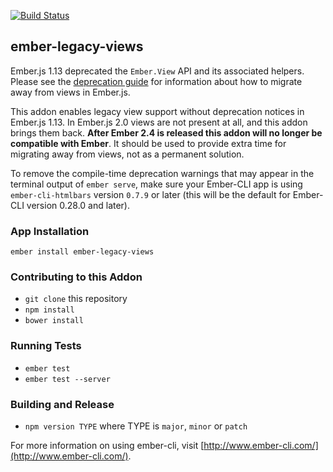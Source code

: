 [![Build Status](https://travis-ci.org/emberjs/ember-legacy-views.svg)](https://travis-ci.org/emberjs/ember-legacy-views)

## ember-legacy-views

Ember.js 1.13 deprecated the `Ember.View` API and its associated helpers.
Please see the [deprecation guide](http://emberjs.com/deprecations/v1.x/#toc_ember-view)
for information about how to migrate away from views in Ember.js.

This addon enables legacy view support without deprecation notices in Ember.js 1.13.
In Ember.js 2.0 views are not present at all, and this addon brings them back.
**After Ember 2.4 is released this addon will no longer be compatible with
Ember**. It should be used to provide extra time for migrating away from views,
not as a permanent solution.

To remove the compile-time deprecation warnings that may appear in the terminal
output of `ember serve`, make sure your Ember-CLI app is using `ember-cli-htmlbars`
version `0.7.9` or later (this will be the default for Ember-CLI version 0.28.0 and later).

### App Installation

```
ember install ember-legacy-views
```

### Contributing to this Addon

* `git clone` this repository
* `npm install`
* `bower install`

### Running Tests

* `ember test`
* `ember test --server`

### Building and Release

* `npm version TYPE` where TYPE is `major`, `minor` or `patch`

For more information on using ember-cli, visit [http://www.ember-cli.com/](http://www.ember-cli.com/).
